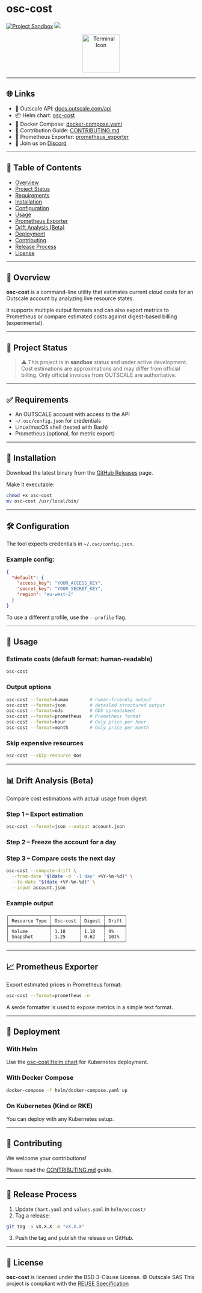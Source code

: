 # osc-cost

[![Project Sandbox](https://docs.outscale.com/fr/userguide/_images/Project-Sandbox-yellow.svg)](https://docs.outscale.com/en/userguide/Open-Source-Projects.html)
[![](https://dcbadge.limes.pink/api/server/HUVtY5gT6s?style=flat&theme=default-inverted)](https://discord.gg/HUVtY5gT6s)

<p align="center">
  <img alt="Terminal Icon" src="https://img.icons8.com/ios-filled/100/console.png" width="100px">
</p>

---

## 🌐 Links

* 📘 Outscale API: [docs.outscale.com/api](https://docs.outscale.com/api)
* 📦 Helm chart: [osc-cost](https://github.com/outscale/osc-cost/tree/main/helm)
* 🐳 Docker Compose: [docker-compose.yaml](https://github.com/outscale/osc-cost/blob/main/helm/docker-compose.yaml)
* 🤝 Contribution Guide: [CONTRIBUTING.md](./CONTRIBUTING.md)
* 🔧 Prometheus Exporter: [prometheus\_exporter](https://docs.rs/prometheus_exporter/latest/prometheus_exporter/)
* 💬 Join us on [Discord](https://discord.gg/YOUR_INVITE_CODE)

---

## 📄 Table of Contents

* [Overview](#-overview)
* [Project Status](#-project-status)
* [Requirements](#-requirements)
* [Installation](#-installation)
* [Configuration](#-configuration)
* [Usage](#-usage)
* [Prometheus Exporter](#-prometheus-exporter)
* [Drift Analysis (Beta)](#-drift-analysis-beta)
* [Deployment](#-deployment)
* [Contributing](#-contributing)
* [Release Process](#-release-process)
* [License](#-license)

---

## 🧭 Overview

**osc-cost** is a command-line utility that estimates current cloud costs for an Outscale account by analyzing live resource states.

It supports multiple output formats and can also export metrics to Prometheus or compare estimated costs against digest-based billing (experimental).

---

## 🚧 Project Status

> ⚠️ This project is in **sandbox** status and under active development.
> Cost estimations are approximations and may differ from official billing.
> Only official invoices from OUTSCALE are authoritative.

---

## ✅ Requirements

* An OUTSCALE account with access to the API
* `~/.osc/config.json` for credentials
* Linux/macOS shell (tested with Bash)
* Prometheus (optional, for metric export)

---

## 🔨 Installation

Download the latest binary from the [GitHub Releases](https://github.com/outscale/osc-cost/releases) page.

Make it executable:

```bash
chmod +x osc-cost
mv osc-cost /usr/local/bin/
```

---

## 🛠 Configuration

The tool expects credentials in `~/.osc/config.json`.

### Example config:

```json
{
  "default": {
    "access_key": "YOUR_ACCESS_KEY",
    "secret_key": "YOUR_SECRET_KEY",
    "region": "eu-west-2"
  }
}
```

To use a different profile, use the `--profile` flag.

---

## 🚀 Usage

### Estimate costs (default format: human-readable)

```bash
osc-cost
```

### Output options

```bash
osc-cost --format=human        # human-friendly output
osc-cost --format=json         # detailed structured output
osc-cost --format=ods          # ODS spreadsheet
osc-cost --format=prometheus   # Prometheus format
osc-cost --format=hour         # Only price per hour
osc-cost --format=month        # Only price per month
```

### Skip expensive resources

```bash
osc-cost --skip-resource Oos
```

---

## 📊 Drift Analysis (Beta)

Compare cost estimations with actual usage from digest:

### Step 1 – Export estimation

```bash
osc-cost --format=json --output account.json
```

### Step 2 – Freeze the account for a day

### Step 3 – Compare costs the next day

```bash
osc-cost --compute-drift \
  --from-date "$(date -d '-1 day' +%Y-%m-%d)" \
  --to-date "$(date +%Y-%m-%d)" \
  --input account.json
```

### Example output

```
╭───────────────┬──────────┬────────┬───────╮
│ Resource Type ┆ Osc-cost ┆ Digest ┆ Drift │
╞═══════════════╪══════════╪════════╪═══════╡
│ Volume        ┆ 1.18     ┆ 1.18   ┆ 0%    │
│ Snapshot      ┆ 1.25     ┆ 0.62   ┆ 101%  │
╰───────────────┴──────────┴────────┴───────╯
```

---

## 📈 Prometheus Exporter

Export estimated prices in Prometheus format:

```bash
osc-cost --format=prometheus -n
```

A serde formatter is used to expose metrics in a simple text format.

---

## 🚢 Deployment

### With Helm

Use the [osc-cost Helm chart](https://github.com/outscale/osc-cost/tree/main/helm) for Kubernetes deployment.

### With Docker Compose

```bash
docker-compose -f helm/docker-compose.yaml up
```

### On Kubernetes (Kind or RKE)

You can deploy with any Kubernetes setup.

---

## 🤝 Contributing

We welcome your contributions!

Please read the [CONTRIBUTING.md](./CONTRIBUTING.md) guide.

---

## 🚀 Release Process

1. Update `Chart.yaml` and `values.yaml` in `helm/osccost/`
2. Tag a release:

```bash
git tag -a vX.X.X -m "vX.X.X"
```

3. Push the tag and publish the release on GitHub.

---

## 📜 License

**osc-cost** is licensed under the BSD 3-Clause License.
© Outscale SAS
This project is compliant with the [REUSE Specification](https://reuse.software/)

